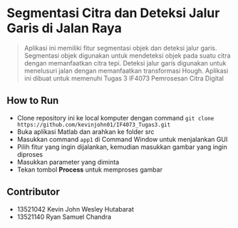 # Segmentasi Citra dan Deteksi Jalur Garis di Jalan Raya
> Aplikasi ini memiliki fitur segmentasi objek dan deteksi jalur garis. Segmentasi objek digunakan untuk mendeteksi objek pada suatu citra dengan memanfaatkan citra tepi. Deteksi jalur garis digunakan untuk menelusuri jalan dengan memanfaatkan transformasi Hough. Aplikasi ini dibuat untuk memenuhi Tugas 3 IF4073 Pemrosesan Citra Digital
## How to Run
- Clone repository ini ke local komputer dengan command `git clone https://github.com/kevinjohn01/IF4073_Tugas3.git `
- Buka aplikasi Matlab dan arahkan ke folder src
- Masukkan command `app1` di Command Window untuk menjalankan GUI
- Pilih fitur yang ingin dijalankan, kemudian masukkan gambar yang ingin diproses
- Masukkan parameter yang diminta
- Tekan tombol <b>Process</b> untuk memproses gambar


## Contributor
- 13521042 Kevin John Wesley Hutabarat
- 13521140 Ryan Samuel Chandra